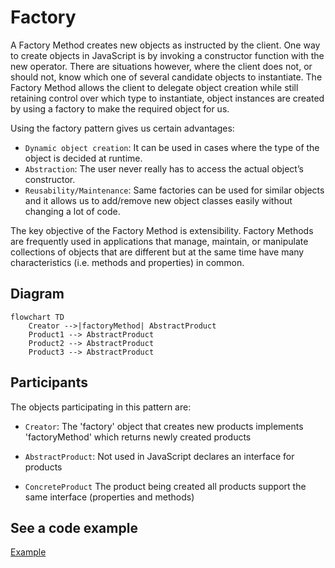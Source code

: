 # Factory

A Factory Method creates new objects as instructed by the client. One way to create objects in JavaScript is by invoking a constructor function with the new operator. There are situations however, where the client does not, or should not, know which one of several candidate objects to instantiate. The Factory Method allows the client to delegate object creation while still retaining control over which type to instantiate, object instances are created by using a factory to make the required object for us.

Using the factory pattern gives us certain advantages:

- `Dynamic object creation`: It can be used in cases where the type of the object is decided at runtime.
- `Abstraction`: The user never really has to access the actual object’s constructor.
- `Reusability/Maintenance`: Same factories can be used for similar objects and it allows us to add/remove new object classes easily without changing a lot of code.

The key objective of the Factory Method is extensibility. Factory Methods are frequently used in applications that manage, maintain, or manipulate collections of objects that are different but at the same time have many characteristics (i.e. methods and properties) in common.

## Diagram

```mermaid
flowchart TD
    Creator -->|factoryMethod| AbstractProduct
    Product1 --> AbstractProduct
    Product2 --> AbstractProduct
    Product3 --> AbstractProduct
```

## Participants

The objects participating in this pattern are:

- `Creator`: The 'factory' object that creates new products
implements 'factoryMethod' which returns newly created products

- `AbstractProduct`: Not used in JavaScript
declares an interface for products

- `ConcreteProduct` The product being created
all products support the same interface (properties and methods)

## See a code example
[Example](./factory.ts)
